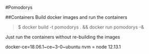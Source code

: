 #Pomodorys

##Containers
Build docker images and run the containers

> $ docker build -t pomodorys . &&  docker run pomodorys -&

Just run the containers without re-building the images


docker-ce=18.06.1~ce~3-0~ubuntu
nvm = node 12.13.1
